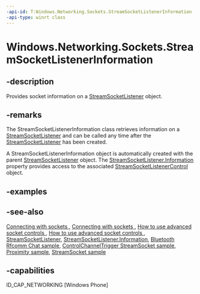 ```yaml
---
-api-id: T:Windows.Networking.Sockets.StreamSocketListenerInformation
-api-type: winrt class
---
```


<!-- Class syntax.
public class StreamSocketListenerInformation : Windows.Networking.Sockets.IStreamSocketListenerInformation
-->

# Windows.Networking.Sockets.StreamSocketListenerInformation

## -description
Provides socket information on a [StreamSocketListener](streamsocketlistener.md) object.

## -remarks
The StreamSocketListenerInformation class retrieves information on a [StreamSocketListener](streamsocketlistener.md) and can be called any time after the [StreamSocketListener](streamsocketlistener.md) has been created.

A StreamSocketListenerInformation object is automatically created with the parent [StreamSocketListener](streamsocketlistener.md) object. The [StreamSocketListener.Information](streamsocketlistener_information.md) property provides access to the associated [StreamSocketListenerControl](streamsocketlistenercontrol.md) object.

## -examples

## -see-also
[Connecting with sockets ](https://docs.microsoft.com/previous-versions/windows/apps/hh452977(v=win.10)), [Connecting with sockets ](https://docs.microsoft.com/previous-versions/windows/apps/hh452976(v=win.10)), [How to use advanced socket controls ](https://docs.microsoft.com/previous-versions/windows/apps/hh780596(v=win.10)), [How to use advanced socket controls ](https://docs.microsoft.com/previous-versions/windows/apps/jj150598(v=win.10)), [StreamSocketListener](streamsocketlistener.md), [StreamSocketListener.Information](streamsocketlistener_information.md), [Bluetooth Rfcomm Chat sample](https://github.com/microsoftarchive/msdn-code-gallery-microsoft/tree/master/Official%20Windows%20Platform%20Sample/Bluetooth%20Rfcomm%20Chat), [ControlChannelTrigger StreamSocket sample](https://go.microsoft.com/fwlink/p/?linkid=243039), [Proximity sample](https://go.microsoft.com/fwlink/p/?linkid=245082), [StreamSocket sample](https://go.microsoft.com/fwlink/p/?linkid=243037)

## -capabilities
ID_CAP_NETWORKING [Windows Phone]
